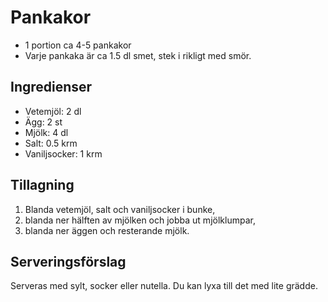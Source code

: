 # Pankakor

- 1 portion ca 4-5 pankakor
- Varje pankaka är ca 1.5 dl smet, stek i rikligt med smör.

## Ingredienser
- Vetemjöl: 2 dl
- Ägg: 2 st
- Mjölk: 4 dl
- Salt: 0.5 krm
- Vaniljsocker: 1 krm

## Tillagning
1. Blanda vetemjöl, salt och vaniljsocker i bunke,
2. blanda ner hälften av mjölken och jobba ut mjölklumpar,
3. blanda ner äggen och resterande mjölk.

## Serveringsförslag
Serveras med sylt, socker eller nutella. Du kan lyxa till det med lite grädde.
